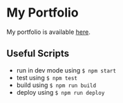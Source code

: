 # My Portfolio

My portfolio is available [here](https://devmegan.github.io/portfolio/).

## Useful Scripts
- run in dev mode using `$ npm start`
- test using `$ npm test`
- build using `$ npm run build`
- deploy using `$ npm run deploy`
